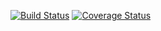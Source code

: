 [![Build Status](https://travis-ci.org/yt249/is219_statistics.svg?branch=master)](https://travis-ci.org/yt249/is219_statistics)
[![Coverage Status](https://coveralls.io/repos/github/yt249/is219_statistics/badge.svg?branch=master)](https://coveralls.io/github/yt249/is219_statistics?branch=master)

